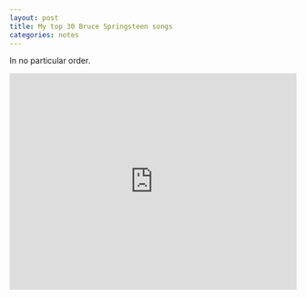 ```yaml
---
layout: post
title: My top 30 Bruce Springsteen songs
categories: notes
---
```


In no particular order.

<div class="youtube-embed-container">
	<iframe src="https://open.spotify.com/embed/playlist/6BIqzUnjnbq3G6kc3uD1eN?utm_source=generator" width="100%" height="380" frameBorder="0" allowfullscreen="" allow="autoplay; clipboard-write; encrypted-media; fullscreen; picture-in-picture"></iframe>
</div>

